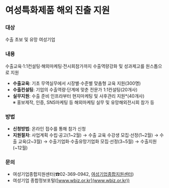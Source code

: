 # 여성특화제품 해외 진출 지원

### 대상

수출 초보 및 유망 여성기업

### 내용

수출교육·1:1컨설팅·해외마케팅·전시회참가까지 수출역량강화 및 성과제고를 원스톱으로 지원
- **수출교육**: 기초 무역실무에서 시장별·수준별 맞춤형 교육 지원(300명)
- **수출컨설팅**: 기업의 수출역량·단계에 맞춘 전문가 1:1컨설팅(20개사)
- **실무지원**: 수출 준비 인프라부터 현지마케팅 및 사후관리 지원*(40개사)  
  ※ 홍보제작, 인증, SNS마케팅 등 해외마케팅 실무 및 유망해외전시회 참가 등

### 방법

- **신청방법**: 온라인 접수를 통해 참가 신청
- **지원절차**: 사업계획 수립·공고(1~2월) → 수출 교육 수강생 모집·선정(1~2월) →  수출 교육(2~3월) → 수출기업화·수출유망기업화 모집·선정(3~5월) → 수출지원(~12월)

### 문의

- 여성기업종합지원센터(☎02-369-0942, [여성기업종합지원센터](www.wbiz.or.kr))
- 여성기업 종합정보포털([www.wbiz.or.kr](www.wbiz.or.kr))
